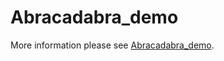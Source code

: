 # Abracadabra_demo

More information please see [Abracadabra_demo](https://github.com/SheepChef/Abracadabra_demo).